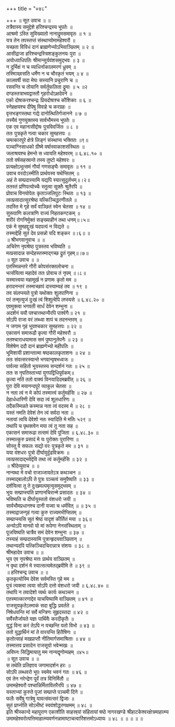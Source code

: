 +++
title = "०४८"

+++
॥ सूत उवाच ॥ ॥  
तत्रैवास्य समुद्देशे हरिश्चन्द्रस्य भूपतेः ॥  
आश्रमो ऽस्ति सुविख्यातो नानाद्रुमसमावृतः ॥ १ ॥  
यत्र तेन तपस्तप्तं संस्थाप्योमामहेश्वरौ ॥  
यच्छता विविधं दानं ब्राह्मणेभ्योऽभिवाञ्छितम् ॥ २ ॥  
आसीद्राजा हरिश्चन्द्रस्त्रिशङ्कुतनयः पुरा ॥  
अयोध्याधिपतिः श्रीमान्सूर्यवंशसमुद्भवः ॥ ३ ॥  
न दुर्भिक्षं न च व्याधिर्नाकालमरणं ध्रुवम् ॥  
तस्मिञ्छासति धर्मेण न च चौरकृतं भयम् ॥ ४ ॥  
कालवर्षी सदा मेघः सस्यानि प्रचुराणि च ॥  
रसवन्ति च तोयानि सर्वर्तुफलिता द्रुमाः ॥ ५ ॥२  
दण्डस्तत्राभवद्वास्तौ गृहरोधोऽक्षदेवने ॥  
 एको दोषाकरश्चन्द्रः प्रियदोषाश्च कौशिकाः ॥ ६ ॥  
स्नेहक्षयश्च दीपेषु विवाहे च करग्रहः ॥  
वृत्तभङ्गस्तथा गद्ये दानोत्थितिर्गजानने ॥ ७ ॥  
तस्यैवं गुणयुक्तस्य सार्वभौमस्य भूपतेः ॥  
एक एव महानासीद्दोषः पुत्रविवर्जितः ॥ ८ ॥  
ततः पुत्रकृते गत्वा चकार सुमहत्तपः ॥  
चमत्कारपुरे क्षेत्रे लिङ्गं संस्थाप्य भक्तितः ॥९॥  
पञ्चाग्निसाधको ग्रीष्मे वर्षास्वाकाशसंस्थितः ॥  
जलाश्रयश्च हेमन्ते स ध्यायति महेश्वरम् ॥ ६.४८.१० ॥  
ततो वर्षसहस्रान्ते तस्य तुष्टो महेश्वरः ॥  
प्रत्यक्षोऽभूत्समं गौर्या गणसङ्घैः समावृतः ॥ ११ ॥  
उवाच वरदोऽस्मीति प्रार्थयस्व यथेप्सितम् ॥  
अहं ते सम्प्रदास्यामि यद्यपि स्यात्सुदुर्लभम्॥।२॥  
ततस्तं प्रणिपत्योच्चैः स्तुत्वा सूक्तैः श्रुतैरपि ॥  
प्रोवाच विनयोपेतः कृताञ्जलिपुटः स्थितः ॥ १३ ॥  
त्वत्प्रसादात्सुरश्रेष्ठ यत्किञ्चिद्धरणीतले ॥  
तदस्ति मे गृहे सर्वं वाञ्छितं स्वेन चेतसा ॥ १४ ॥  
सुरूपाणि कलत्राणि राज्यं निहतकण्टकम् ॥  
शरीरं रोगनिर्मुक्तं सङ्ख्याहीनं तथा धनम्॥।५॥  
एकं मे सुमहद्दुःखं यदपत्यं न विद्यते ॥  
तस्माद्देहि सुतं देव प्रसन्नो यदि शङ्कर ॥।६॥ ॥  
॥ श्रीभगवानुवाच ॥ ॥  
अचिरेण नृपश्रेष्ठ पुत्रस्तव भविष्यति ॥  
मत्प्रसादान्न सन्देहस्तस्माद्गच्छ द्रुतं गृहम्॥।७॥  
॥ सूत उवाच ॥ ॥  
एतस्मिन्नन्तरे गौरी कोपसंरक्तलोचना ॥  
भर्त्सयित्वा महादेवं ततः प्रोवाच तं नृपम् ॥।८॥  
यस्मात्त्वया महामूर्ख न प्रणामः कृतो मम ॥  
हरादनन्तरं तस्माच्छापं दास्याम्यहं तव ॥ १९ ॥  
तव संलप्स्यते पुत्रो यथोक्तः शूलपाणिना ॥  
परं तन्मृत्युजं दुःखं त्वं शिशुत्वेपि लप्स्यसे ॥ ६.४८.२० ॥  
एवमुक्त्वा भगवती सार्धं देवेन शम्भुना ॥  
अदर्शनं ययौ पश्चात्तथान्यैरपि पार्श्वगैः॥ २१ ॥  
सोऽपि राजा वरं लब्ध्वा शापं च तदनन्तरम् ॥  
न जगाम गृहं भूयश्चकार सुमहत्तपः ॥ २२ ॥  
एकासनं समारूढौ कृत्वा गौरी महेश्वरौ ॥  
ततश्चाराधयामास समं पुष्पानुलेपनैः ॥ २३ ॥  
विशेषेण ददौ दानं ब्राह्मणेभ्यो महीपतिः ॥  
भूमिशायी प्रशान्तात्मा षष्ठकालकृताशनः ॥ २४ ॥  
ततः संवत्सरस्यान्ते भगवान्वृषभध्वजः ॥  
पार्वत्या सहितो भूयस्तस्य सन्दर्शनं गतः ॥ २५ ॥  
ततः स नृपतिस्ताभ्यां युगपद्विधिपूर्वकम्॥  
कृत्वा नतिं ततो वाक्यं विनयादिदमब्रवीत् ॥ २६ ॥  
पुरा देवि मयानन्दपूरे व्याकुल चेतसा ॥  
न नता त्वं न मे कोपं तस्मात्त्वं कर्तुमर्हसि ॥ २७ ॥  
देहार्धधारिणी देवि सदा त्वं शूलधारिणः ॥  
तदैकस्मिन्नते कस्मान्न नता त्वं वदस्व मे ॥ २८ ॥  
यस्तं नमति देवेशं तेन त्वं सर्वदा नता ॥  
नतायां त्वयि देवेशो नतः स्यादिति मे मतिः ५२९ ॥  
तथापि च पृथक्त्वेन मया त्वं तु नता सह ॥  
एकासनं समारूढा तत्समं देवि पूजिता ॥ ६.४८.३० ॥  
तस्मात्कुरु प्रसादं मे यः पुरोक्तः पुरारिणा ॥  
सोस्तु वै सफलः सद्यो वरः पुत्रकृते मम ॥ ३१ ॥  
यया वंशधरः पुत्रो दीर्घायुर्दृढविक्रमः ॥  
त्वत्प्रसादाद्भवेद्देवि तथा त्वं कर्तुमर्हसि ॥ ३२ ॥  
॥ श्रीदेव्युवाच ॥ ॥  
नान्यथा मे वचो राजञ्जायतेऽत्र कथञ्चन ॥  
तस्माद्बालोऽपि ते पुत्रः पञ्चत्वं समुपैष्यति ॥ ३३ ॥  
दर्शयित्वा तु ते दुःखमल्पमृत्युसमुद्भवम् ॥  
भूयः सम्प्राप्स्यति प्राणानचिरान्मे प्रसादतः ॥ ३४ ॥  
भविष्यति च दीर्घायुस्ततो वंशधरो जयी ॥  
सार्वभौमप्रधानश्च दानी यज्वा च धर्मवित् ॥ ॥ ३५ ॥  
तस्माद्राजन्गृहं गत्वा कुरु राज्यमभीप्सितम् ॥  
सम्प्राप्स्यसि सुतं श्रेष्ठं यादृशं कीर्तितं मया ॥ ३६॥  
अन्योऽपि मानवो यो मां रूपेणा नेनसंस्थिताम् ॥  
पूजयिष्यति चात्रैव समं देवेन शम्भुना ॥ ३७ ॥  
तस्याहं सम्प्रदास्यामि पुत्रान्हृदयवाञ्छितान् ॥  
तथान्यदपि यत्किञ्चिदचिरान्नात्र संशयः ॥ ३८ ॥  
श्रीमहादेव उवाच ॥ ॥  
भूय एव नृपश्रेष्ठ मत्तः प्रार्थय वाञ्छितम् ॥  
न वृथा दर्शनं मे स्यात्सत्यमेतद्ब्रवीमि ते ॥ ३९ ॥  
॥ हरिश्चन्द्र उवाच ॥ ॥  
कृतकृत्योस्मि देवेश सर्वमस्ति गृहे मम ॥  
पुत्रं त्यक्त्वा त्वया सोऽपि दत्तो वंशधरो जयी ॥ ६.४८.४० ॥  
तथापि न तवादेशो व्यर्थः कार्यः कथञ्चन ॥  
एतस्मात्कारणाद्देव याचयिष्यामि वाञ्छितम् ॥ ४१ ॥  
राजसूयकृतेऽस्माकं सदा बुद्धिः प्रवर्तते ॥  
निषेधयन्ति मां सर्वे मन्त्रिणः सुहृदस्तदा ॥ ४२ ॥  
सर्वैस्तैर्जायते यज्ञः पार्थिवैः करदीकृतैः ॥  
युद्धं विना करं तेऽपि न यच्छन्ति यतो विभो ॥ ४३ ॥  
ततो युद्धार्थिनं मां ते वारयन्ति हितैषिणः ॥  
कृतोत्साहं मखप्राप्तौ नीतिमार्गसमाश्रिताः ॥ ४४ ॥  
तस्मात्तव प्रसादेन राजसूयो भवेन्मखः ॥  
अविघ्नः सिद्धिमायातु मम नान्यद्वृणोम्यहम् ॥४५॥  
॥ सूत उवाच ॥ ॥  
स तथेति प्रतिज्ञाय जगामादर्शन हरः ॥  
सोऽपि लब्धवरो भूपः स्वमेव भवनं गतः ॥ ४६ ॥  
एवं तेन नरेन्द्रेण पूर्वं तत्र विनिर्मितौ ॥  
उमामहेश्वरौ पश्चान्निर्मितावितरैरपि ॥ ४७ ॥  
यस्ताभ्यां कुरुते पूजां सम्प्राप्ते पञ्चमी दिने ॥  
फलैः सर्वेषु गात्रेषु यावत्संवत्सरं द्विजाः ॥  
सुतं प्राप्नोति सोऽभीष्टं स्ववंशोद्धरणक्षमम् ॥ ४८ ॥  
इति श्रीस्कान्दे महापुराण एकाशीति साहस्र्यां संहितायां षष्ठे नागरखण्डे श्रीहाटकेश्वरक्षेत्रमाहात्म्य उमामहेश्वरोत्पत्तिमाहात्म्यवर्णनन्नामाष्टाचत्वारिंशत्तमोऽध्यायः ॥ ४८ ॥ ॥ ॥ ॥ ॥